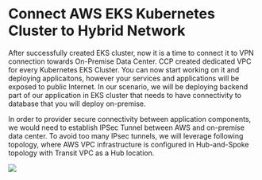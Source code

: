 # Connect AWS EKS Kubernetes Cluster to Hybrid Network

After successfully created EKS cluster, now it is a time to connect it to VPN connection towards On-Premise Data Center.
CCP created dedicated VPC for every Kubernetes EKS Cluster. You can now start working on it and deploying applicaitons, however your services and applications will be exposed to public Internet. In our scenario, we will be deploying backend part of our application in EKS cluster that needs to have connectivity to database that you will deploy on-premise.

In order to provider secure connectivity between application components, we would need to establish IPSec Tunnel between AWS and on-premise data center. To avoid too many IPsec tunnels, we will leverage following topology, where AWS VPC infrastructure is configured in Hub-and-Spoke topology with Transit VPC as a Hub location. 

<img src="https://raw.githubusercontent.com/pradeesi/HybridCloudApp/master/HybridCloudApp/Documentation/images/aws-transit.png">